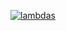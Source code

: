 [![lambdas](https://github.com/CloudClinics/cognito-passwordless/actions/workflows/test-lambdas.yml/badge.svg)](https://github.com/CloudClinics/cognito-passwordless/actions/workflows/test-lambdas.yml)
